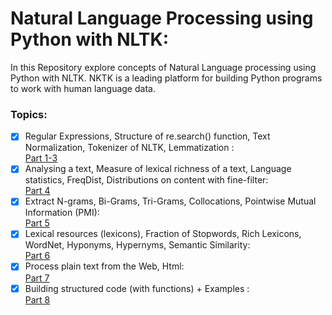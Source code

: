 # Natural Language Processing using Python with NLTK:

In this Repository explore concepts of Natural Language processing using Python with NLTK. NKTK is a leading platform for building Python programs to work with human language data.

### Topics:

- [x] Regular Expressions, Structure of re.search() function, Text Normalization, Tokenizer of NLTK, Lemmatization :\
      [Part 1-3](https://github.com/jeanpierrelv/NLP-in-python-with-NLTK/blob/main/NLP%20with%20Python%20and%20NLTK%20part1-3.ipynb)
- [x] Analysing a text, Measure of lexical richness of a text, Language statistics, FreqDist, Distributions on content with fine-filter:\
      [Part 4](https://github.com/jeanpierrelv/NLP-in-python-with-NLTK/blob/main/NLP%20with%20Python%20and%20NLTK%20part4.ipynb) 
- [x] Extract N-grams, Bi-Grams, Tri-Grams, Collocations, Pointwise Mutual Information (PMI): \
      [Part 5](https://github.com/jeanpierrelv/NLP-in-python-with-NLTK/blob/main/NLP%20with%20Python%20and%20NLTK%20part5.ipynb)
- [x] Lexical resources (lexicons), Fraction of Stopwords, Rich Lexicons, WordNet, Hyponyms, Hypernyms, Semantic Similarity:\
      [Part 6](https://github.com/jeanpierrelv/NLP-in-python-with-NLTK/blob/main/NLP%20with%20Python%20and%20NLTK%20part6.ipynb)
- [x] Process plain text from the Web, Html:\
      [Part 7](https://github.com/jeanpierrelv/NLP-in-python-with-NLTK/blob/main/NLP%20with%20Python%20and%20NLTK%20part7.ipynb)
- [x] Building structured code (with functions) + Examples :\
      [Part 8](https://github.com/jeanpierrelv/computer_vision_tensorflow/blob/main/class_objectdetectiontracking.ipynb)
